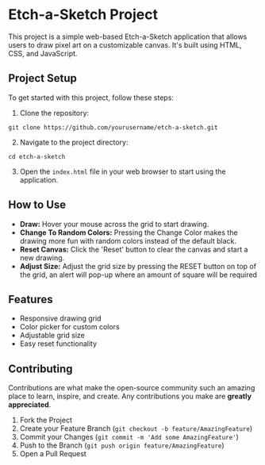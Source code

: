 # Etch-a-Sketch Project

This project is a simple web-based Etch-a-Sketch application that allows users to draw pixel art on a customizable canvas. It's built using HTML, CSS, and JavaScript.

## Project Setup

To get started with this project, follow these steps:

1. Clone the repository:

`git clone https://github.com/yourusername/etch-a-sketch.git`

2. Navigate to the project directory:

`cd etch-a-sketch`

3. Open the `index.html` file in your web browser to start using the application.

## How to Use

- **Draw:**  Hover your mouse across the grid to start drawing.
- **Change To Random Colors:** Pressing the Change Color makes the drawing more fun with random colors instead of the default black. 
- **Reset Canvas:** Click the 'Reset' button to clear the canvas and start a new drawing.
- **Adjust Size:**  Adjust the grid size by pressing the RESET button on top of the grid, an alert will pop-up where an amount of square will be required

## Features

- Responsive drawing grid
- Color picker for custom colors
- Adjustable grid size
- Easy reset functionality

## Contributing

Contributions are what make the open-source community such an amazing place to learn, inspire, and create. Any contributions you make are **greatly appreciated**.

1. Fork the Project
2. Create your Feature Branch (`git checkout -b feature/AmazingFeature`)
3. Commit your Changes (`git commit -m 'Add some AmazingFeature'`)
4. Push to the Branch (`git push origin feature/AmazingFeature`)
5. Open a Pull Request


